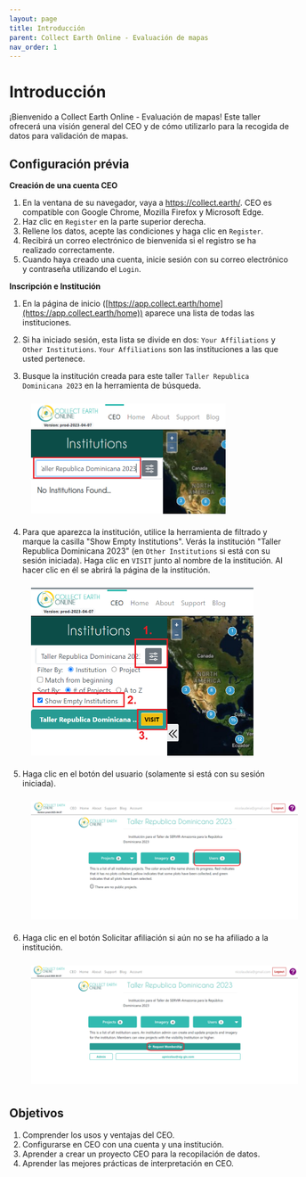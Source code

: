 ```yaml
---
layout: page
title: Introducción
parent: Collect Earth Online - Evaluación de mapas
nav_order: 1
---
```


# Introducción

¡Bienvenido a Collect Earth Online - Evaluación de mapas! Este taller ofrecerá una visión general del CEO y de cómo utilizarlo para la recogida de datos para validación de mapas.

## Configuración prévia

**Creación de una cuenta CEO**

1. En la ventana de su navegador, vaya a https://collect.earth/. CEO es compatible con Google Chrome, Mozilla Firefox y Microsoft Edge.
2. Haz clic en `Register` en la parte superior derecha.
3. Rellene los datos, acepte las condiciones y haga clic en `Register`.
4. Recibirá un correo electrónico de bienvenida si el registro se ha realizado correctamente.
5. Cuando haya creado una cuenta, inicie sesión con su correo electrónico y contraseña utilizando el `Login`.

**Inscripción e Institución**

1. En la página de inicio ([https://app.collect.earth/home](https://app.collect.earth/home)) aparece una lista de todas las instituciones.
2. Si ha iniciado sesión, esta lista se divide en dos: `Your Affiliations` y `Other Institutions`. `Your Affiliations` son las instituciones a las que usted pertenece.
3. Busque la institución creada para este taller `Taller Republica Dominicana 2023` en la herramienta de búsqueda.

    <img align="center" src="../images/ceo/1.png" hspace="15" vspace="10" width="350">

4. Para que aparezca la institución, utilice la herramienta de filtrado y marque la casilla "Show Empty Institutions". Verás la institución "Taller Republica Dominicana 2023" (en `Other Institutions` si está con su sesión iniciada). Haga clic en `VISIT` junto al nombre de la institución. Al hacer clic en él se abrirá la página de la institución.

    <img align="center" src="../images/ceo/2.png" hspace="15" vspace="10" width="400">

5. Haga clic en el botón del usuario (solamente si está con su sesión iniciada).

    <img align="center" src="../images/ceo/3.png" hspace="15" vspace="10" width="600">

6. Haga clic en el botón Solicitar afiliación si aún no se ha afiliado a la institución.

    <img align="center" src="../images/ceo/4.png" hspace="15" vspace="10" width="600">

## Objetivos

1. Comprender los usos y ventajas del CEO.
2. Configurarse en CEO con una cuenta y una institución.
3. Aprender a crear un proyecto CEO para la recopilación de datos.
4. Aprender las mejores prácticas de interpretación en CEO.